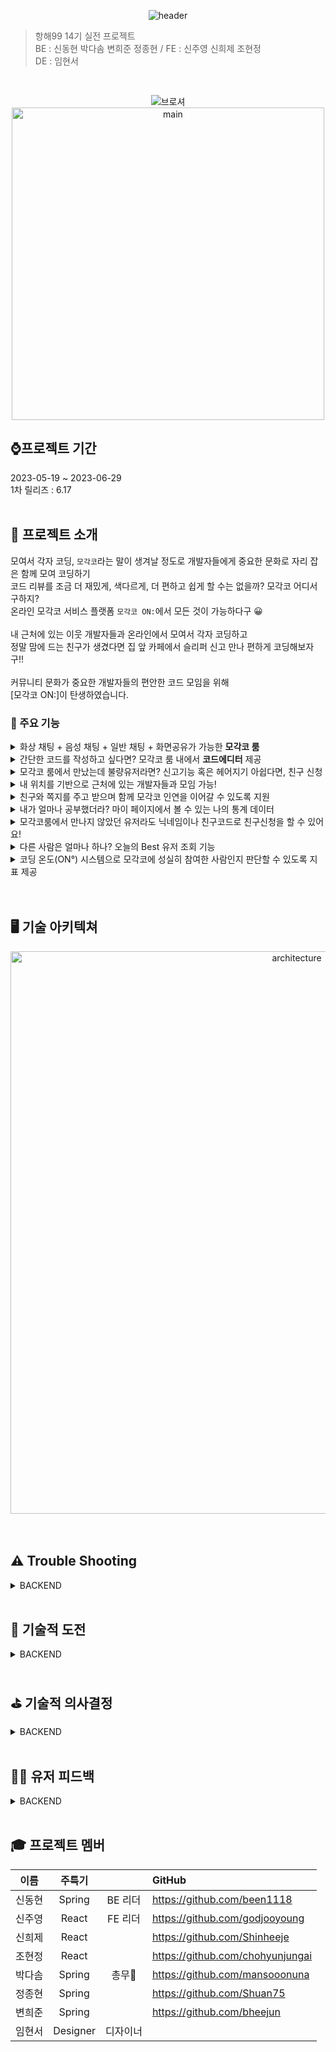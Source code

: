 <div align=center>

![header](https://capsule-render.vercel.app/api?type=cylinder&color=00EFFF&text=MOGAKKO_ON:&fontAlignY=50&fontSize=50&height=150&animation=fadeIn)

</div>

> 항해99 14기 실전 프로젝트 <br>
> BE : 신동현 박다솜 변희준 정종현 / FE : 신주영 신희제 조현정 <br>
> DE : 임현서

<br/>
<div align=center>
  
![브로셔](https://github.com/godjooyoung/final_fe/assets/58963027/2f6133d2-0bc7-452b-9fe6-90b5f2d2bc33)
<img width="500" alt="main" src="https://github.com/hh99-14-Team3/BE_final/assets/102853354/18121c2a-63b0-4e7d-b763-b4a53b73f651">
</div>


## ⌚프로젝트 기간
2023-05-19 ~ 2023-06-29 <br>
1차 릴리즈 : 6.17
<br>
<br>
## 👀 프로젝트 소개
모여서 각자 코딩, `모각코`라는 말이 생겨날 정도로 개발자들에게 중요한 문화로 자리 잡은 함께 모여 코딩하기 <br> 
코드 리뷰를 조금 더 재밌게, 색다르게, 더 편하고 쉽게 할 수는 없을까? 모각코 어디서 구하지? <br>
온라인 모각코 서비스 플랫폼 `모각코 ON:`에서 모든 것이 가능하다구 😀 <br>
<br>
내 근처에 있는 이웃 개발자들과 온라인에서 모여서 각자 코딩하고 <br>
정말 맘에 드는 친구가 생겼다면 집 앞 카페에서 슬리퍼 신고 만나 편하게 코딩해보자구!! <br>
<br>
커뮤니티 문화가 중요한 개발자들의 편안한 코드 모임을 위해<br>
[모각코 ON:]이 탄생하였습니다.
<br>

<h3>🌱 주요 기능</h3>

<details>
<summary>화상 채팅 + 음성 채팅 + 일반 채팅 + 화면공유가 가능한 <b>모각코 룸</b></summary>
<br/>
<div align=center>
<img src='https://github.com/godjooyoung/final_fe/assets/58963027/ca3eb39b-846b-49e0-9654-96c6f52b0fd1' width='800px'>
</div>
</details>

<details>
<summary>간단한 코드를 작성하고 싶다면? 모각코 룸 내에서 <b>코드에디터</b> 제공</summary>
<br/>
<div align=center>
<img src='https://github.com/godjooyoung/final_fe/assets/58963027/d587bd5c-8a87-4462-a28f-528f308c83dc' width='800px'>
</div>
</details>

<details>
<summary>모각코 룸에서 만났는데 불량유저라면? 신고기능 혹은 헤어지기 아쉽다면, 친구 신청 </summary>
<img src='https://github.com/godjooyoung/final_fe/assets/58963027/e00d340d-727e-4337-8bf0-7c4220ef95a1' width='800px'>
</details>

<details>
<summary>내 위치를 기반으로 근처에 있는 개발자들과 모임 가능!</summary>
현재 접속 위치 기반 12km내의 생성된 모각코에 참여 가능합니다!
</details>

<details>
<summary>친구와 쪽지를 주고 받으며 함께 모각코 인연을 이어갈 수 있도록 지원</summary>
<img src='https://github.com/godjooyoung/final_fe/assets/58963027/1a9279d5-c294-4ff2-a168-f15b5fa666ba' width='800px'/>
</details>

<details>
<summary>내가 얼마나 공부했더라? 마이 페이지에서 볼 수 있는 나의 통계 데이터</summary>
<img src='https://github.com/godjooyoung/final_fe/assets/58963027/186ba5e0-9a4e-4a91-831f-09caafe535d2' width='800px'>
</details>

<details>
<summary>모각코룸에서 만나지 않았던 유저라도 닉네임이나 친구코드로 친구신청을 할 수 있어요!</summary>
<img src='https://github.com/godjooyoung/final_fe/assets/58963027/c6529fe6-ccc8-4be2-b5bb-639d7c260b72' width='800px'>
</details>

<details>
<summary>다른 사람은 얼마나 하나? 오늘의 Best 유저 조회 기능</summary>
<img src='https://github.com/godjooyoung/final_fe/assets/58963027/e0642da8-1578-44a3-8d5f-22a34642c30b' width='800px'>
</details>

<details>
<summary>코딩 온도(ON°) 시스템으로 모각코에 성실히 참여한 사람인지 판단할 수 있도록 지표 제공</summary>
다른 유저의 코딩 온도(ON°)를 확인하여 얼마나 성실히 모각코를 수행한 사람인지 판단할 수 있어요!
</details>


<br>
<br>

## 🖥️ 기술 아키텍쳐

<div align = center>
<img width="900" alt="architecture" src="https://github.com/hh99-14-Team3/BE_final/assets/102853354/1b33e2cd-d970-4e3c-8822-0299335dad5e">
</div>
<br>
<br>

## ⚠️ Trouble Shooting
<details>
<summary>BACKEND</summary>
<div markdown="1">
내용
</div>
</details>
<br>

## 🔎 기술적 도전
<details>
<summary>BACKEND</summary>
<div markdown="1">
내용
</div>
</details>
<br>

## ⛳ 기술적 의사결정
<details>
<summary>BACKEND</summary>
<div markdown="1">
내용
</div>
</details>
<br>

## 👧🏻 유저 피드백
<details>
<summary>BACKEND</summary>
<div markdown="1">
내용
</div>
</details>
<br>


##  🎓 프로젝트 멤버

|  이름  |    주특기    |        | GitHub                             | 
|:----:|:---------:|:------:|:-----------------------------------|
| 신동현  |  Spring   | BE 리더  | https://github.com/been1118        |
| 신주영  |   React   | FE 리더  | https://github.com/godjooyoung     |
| 신희제  |   React   |        | https://github.com/Shinheeje       |
| 조현정  |   React   |        | https://github.com/chohyunjungai   |
| 박다솜  |  Spring   |  총무🔫  | https://github.com/mansooonuna     |
| 정종현  |  Spring   |        | https://github.com/Shuan75         |
| 변희준  |  Spring   |        | https://github.com/bheejun         |
| 임현서  | Designer  |  디자이너  |

